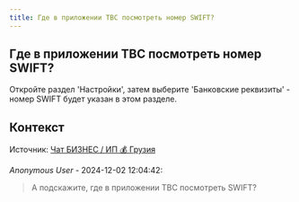 ```yaml
---
title: Где в приложении ТВС посмотреть номер SWIFT?
---
```


## Где в приложении ТВС посмотреть номер SWIFT?

Откройте раздел 'Настройки', затем выберите 'Банковские реквизиты' - номер SWIFT будет указан в этом разделе.

## Контекст

Источник: [Чат БИЗНЕС / ИП 💰 Грузия](https://t.me/ip_ge)

_Anonymous User_ - 2024-12-02 12:04:42:

> А подскажите,  где в приложении ТВС посмотреть SWIFT?
